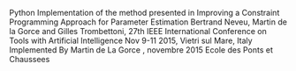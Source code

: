  Python Implementation of the method presented in 
 Improving a Constraint Programming Approach for Parameter  Estimation
 Bertrand Neveu, Martin de la Gorce and Gilles Trombettoni,
 27th IEEE International Conference on Tools with Artificial Intelligence 
 Nov 9-11 2015, Vietri sul Mare, Italy 
 Implemented By Martin de La Gorce , novembre 2015
 Ecole des Ponts et Chaussees 

